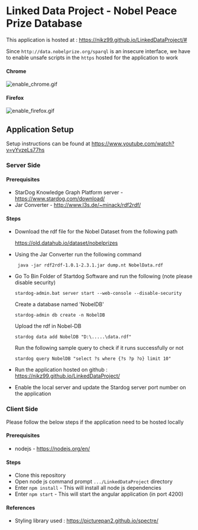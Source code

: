 # Linked Data Project - Nobel Peace Prize Database

This application is hosted at : https://nikz99.github.io/LinkedDataProject/#

Since  `http://data.nobelprize.org/sparql` is an insecure interface, we have to enable unsafe scripts in the `https` hosted for the application to work

#### Chrome 
![enable_chrome.gif](https://www.dropbox.com/s/ptadof3wpwsgurj/enable_chrome.gif?dl=0&raw=1)

#### Firefox
![enable_firefox.gif](https://www.dropbox.com/s/z9xgs5sixa1a9lz/enable_firefox.gif?dl=0&raw=1)



## Application Setup   

Setup instructions can be found at https://www.youtube.com/watch?v=yYvzeLs77hs  

### Server Side

#### Prerequisites
- StarDog Knowledge Graph Platform server - https://www.stardog.com/download/
- Jar Converter - http://www.l3s.de/~minack/rdf2rdf/


#### Steps 
- Download the rdf file for the Nobel Dataset from the following path   
	
    https://old.datahub.io/dataset/nobelprizes 

- Using the Jar Converter run the following command  
    
   ``` java -jar rdf2rdf-1.0.1-2.3.1.jar dump.nt NobelData.rdf```

- Go To Bin Folder of Startdog Software and run the following (note please disable security)  
    
    `stardog-admin.bat server start --web-console --disable-security`  

    Create a database named 'NobelDB'  

	`stardog-admin db create -n NobelDB`

	Upload the rdf in Nobel-DB   

	`stardog data add NobelDB "D:\.....\data.rdf"`  

	Run the following sample query to check if it runs successfully or not  

	`stardog query NobelDB "select ?s where {?s ?p ?o} limit 10"`  

- Run the application hosted on github : https://nikz99.github.io/LinkedDataProject/
        
- Enable the local server and update the Stardog server port number on the application

### Client Side

Please follow the below steps if the application need to be hosted locally 

#### Prerequisites
- nodejs - https://nodejs.org/en/

#### Steps 
- Clone this repository
- Open node js command prompt `.../LinkedDataProject` directory
- Enter `npm install` - This will install all node js dependencies
- Enter `npm start` - This will start the angular application (in port 4200)

#### References
- Styling library used : https://picturepan2.github.io/spectre/